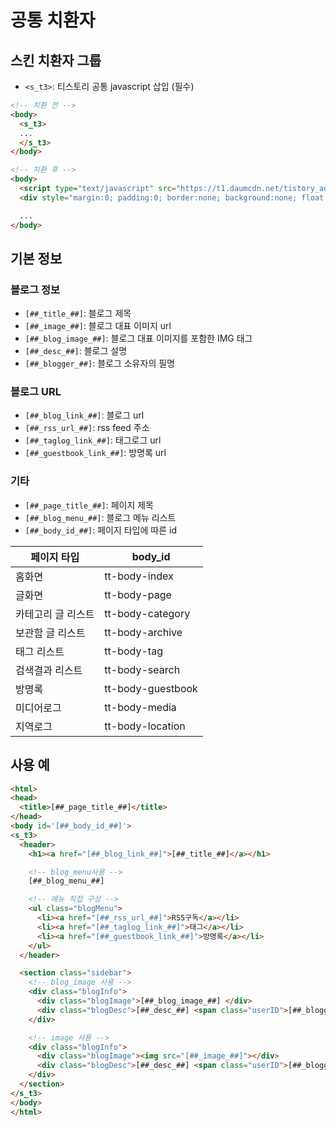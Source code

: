 # 공통 치환자

## 스킨 치환자 그룹
- `<s_t3>`: 티스토리 공통 javascript 삽입 (필수)

```html
<!-- 치환 전 -->
<body>
  <s_t3>
  ...
  </s_t3>
</body>

<!-- 치환 후 -->
<body>
  <script type="text/javascript" src="https://t1.daumcdn.net/tistory_admin/blogs/script/blog/common.js"></script>
  <div style="margin:0; padding:0; border:none; background:none; float:none; clear:none; z-index:0"></div>

  ...
</body>
```

## 기본 정보

### 블로그 정보
- `[##_title_##]`: 블로그 제목
- `[##_image_##]`: 블로그 대표 이미지 url
- `[##_blog_image_##]`: 블로그 대표 이미지를 포함한 IMG 태그
- `[##_desc_##]`: 블로그 설명
- `[##_blogger_##]`: 블로그 소유자의 필명

### 블로그 URL
- `[##_blog_link_##]`: 블로그 url
- `[##_rss_url_##]`: rss feed 주소
- `[##_taglog_link_##]`: 태그로그 url
- `[##_guestbook_link_##]`: 방명록 url

### 기타
- `[##_page_title_##]`: 페이지 제목
- `[##_blog_menu_##]`: 블로그 메뉴 리스트
- `[##_body_id_##]`: 페이지 타입에 따른 id

| 페이지 타입 | body_id |
| --- | --- |
| 홈화면 | tt-body-index |
| 글화면 | tt-body-page |
| 카테고리 글 리스트 | tt-body-category |
| 보관함 글 리스트 | tt-body-archive |
| 태그 리스트 | tt-body-tag |
| 검색결과 리스트 | tt-body-search |
| 방명록 | tt-body-guestbook |
| 미디어로그 | tt-body-media |
| 지역로그 | tt-body-location |


## 사용 예
```html
<html>
<head>
  <title>[##_page_title_##]</title>
</head>
<body id='[##_body_id_##]'>
<s_t3>
  <header>
    <h1><a href="[##_blog_link_##]">[##_title_##]</a></h1>

    <!-- blog_menu사용 -->
    [##_blog_menu_##]

    <!-- 메뉴 직접 구성 -->
    <ul class="blogMenu">
      <li><a href="[##_rss_url_##]">RSS구독</a></li>
      <li><a href="[##_taglog_link_##]">태그</a></li>
      <li><a href="[##_guestbook_link_##]">방명록</a></li>
    </ul>    
  </header>

  <section class="sidebar"> 
    <!-- blog_image 사용 -->
    <div class="blogInfo">
      <div class="blogImage">[##_blog_image_##] </div>
      <div class="blogDesc">[##_desc_##] <span class="userID">[##_blogger_##]</span></div>
    </div>

    <!-- image 사용 -->
    <div class="blogInfo">
      <div class="blogImage"><img src="[##_image_##]"></div>
      <div class="blogDesc">[##_desc_##] <span class="userID">[##_blogger_##]</span></div>
    </div>
  </section>
</s_t3>
</body>
</html>
```
